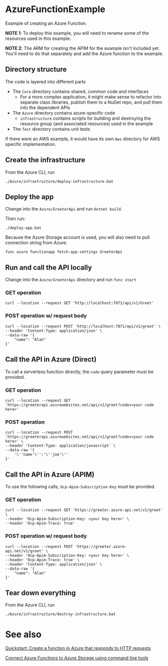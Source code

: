 # AzureFunctionExample
Example of creating an Azure Function.

**NOTE 1**: To deploy this example, you will need to rename some of the resources used in this example.

**NOTE 2**: The ARM for creating the APIM for the example isn't included yet. You'll need to do that separately and add the Azure function to the example.


## Directory structure

The code is layered into different parts
* The `Core` directory contains shared, common code and interfaces
  * For a more complex application, it might make sense to refactor into separate class libraries, publish them to a NuGet repo, and pull them into the dependent APIs
* The `Azure` directory contains azure-specific code
  * `infrastructure` contains scripts for building and destroying the resource group (and associated resources) used in the example
* The `Test` directory contains unit tests

If there were an AWS example, it would have its own `Aws` directory for AWS specific implementation.


## Create the infrastructure
From the Azure CLI, run

`./Azure/infrastructure/deploy-infrastructure.bat`

## Deploy the app

Change into the `Azure/GreeterApi` and run `dotnet build`.

Then run:

`./deploy-app.bat`

Because the Azure Storage account is used, you will also need to pull connection string from Azure:

`func azure functionapp fetch-app-settings GreeterApi`

## Run and call the API locally

Change into the `Azure/GreeterApi` directory and run `func start`

### GET operation

`curl --location --request GET 'http://localhost:7071/api/v1/Greet'`

### POST operation w/ request body

```
curl --location --request POST 'http://localhost:7071/api/v1/greet' \
--header 'Content-Type: application/json' \
--data-raw '{
    "name": "Alan"
}'
```

## Call the API in Azure (Direct)

To call a serverless function directly, the `code` query parameter must be provided.
### GET operation

```
curl --location --request GET 'https://greeterapi.azurewebsites.net/api/v1/greet?code=<your code here>'
```

### POST operation

```
curl --location --request POST 'https://greeterapi.azurewebsites.net/api/v1/greet?code=<your code here>' \
--header 'Content-Type: application/javascript' \
--data-raw '{
    '\''name'\'':'\''joe'\''
}'
```


## Call the API in Azure (APIM)

To use the following calls, `Ocp-Apim-Subscription-Key` must be provided.

### GET operation

```
curl --location --request GET 'https://greeter.azure-api.net/v1/greet' \
--header 'Ocp-Apim-Subscription-Key: <your key here>' \
--header 'Ocp-Apim-Trace: true'
```

### POST operation w/ request body

```
curl --location --request POST 'https://greeter.azure-api.net/v1/greet' \
--header 'Ocp-Apim-Subscription-Key: <your key here>' \
--header 'Ocp-Apim-Trace: true' \
--header 'Content-Type: application/json' \
--data-raw '{
    "name": "Alan"
}'
```


## Tear down everything
From the Azure CLI, run

`./Azure/infrastructure/destroy-infrastructure.bat`

# See also
[Quickstart: Create a function in Azure that responds to HTTP requests](https://docs.microsoft.com/en-us/azure/azure-functions/functions-create-first-azure-function-azure-cli?tabs=bash%2Cbrowser&pivots=programming-language-csharp)

[Connect Azure Functions to Azure Storage using command line tools](https://docs.microsoft.com/en-us/azure/azure-functions/functions-add-output-binding-storage-queue-cli?tabs=bash%2Cbrowser&pivots=programming-language-csharp)
